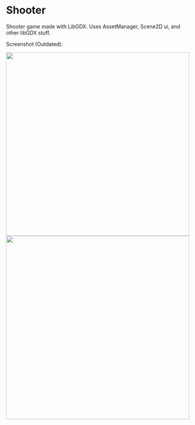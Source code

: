 # Shooter
Shooter game made with LibGDX. Uses AssetManager, Scene2D ui, and other libGDX stuff. 

Screenshot (Outdated):

<img src="https://github.com/luoyang9/Shooter/blob/master/screenshot1.png" height="500px" />
<img src="https://github.com/luoyang9/Shooter/blob/master/screenshot2.png" height="500px" />



